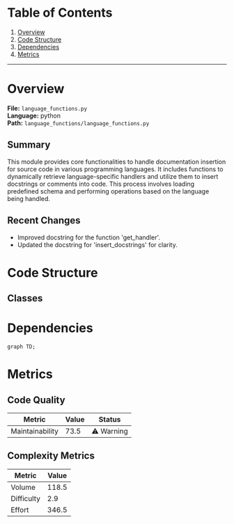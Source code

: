 # Table of Contents

1. [Overview](#overview)
2. [Code Structure](#code-structure)
3. [Dependencies](#dependencies)
4. [Metrics](#metrics)

---

# Overview

**File:** `language_functions.py`  
**Language:** python  
**Path:** `language_functions/language_functions.py`  

## Summary

This module provides core functionalities to handle documentation insertion for source code in various programming languages. It includes functions to dynamically retrieve language-specific handlers and utilize them to insert docstrings or comments into code. This process involves loading predefined schema and performing operations based on the language being handled.

## Recent Changes

- Improved docstring for the function 'get_handler'.
- Updated the docstring for 'insert_docstrings' for clarity.


# Code Structure

## Classes

# Dependencies

```mermaid
graph TD;
```

# Metrics

## Code Quality

| Metric | Value | Status |
|--------|-------|--------|
| Maintainability | 73.5 | ⚠️ Warning |
## Complexity Metrics

| Metric | Value |
|--------|--------|
| Volume | 118.5 |
| Difficulty | 2.9 |
| Effort | 346.5 |